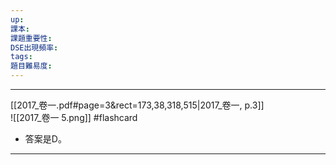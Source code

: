 ```yaml
---
up: 
課本: 
課題重要性: 
DSE出現頻率: 
tags: 
題目難易度:
---
```


---
[[2017_卷一.pdf#page=3&rect=173,38,318,515|2017_卷一, p.3]]  
 ![[2017_卷一 5.png]] #flashcard
* 答案是D。
---
<!--ID: 1730856977279-->




